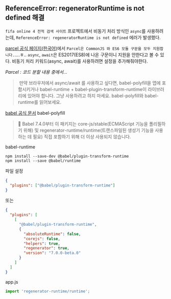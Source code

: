 ## ReferenceError: regeneratorRuntime is not defined 해결

`fifa online 4 전적 검색 사이트` 프로젝트에서 비동기 처리 방식인 `async`를 사용하려는데, `ReferenceError: regeneratorRuntime is not defined` 에러가 발생했다.

[parcel 공식 페이지(한국어)](https://ko.parceljs.org/assets.html)에서 `Parcel은 CommonJS 와 ES6 모듈 구문을 모두 지원합니다.`....ㅎ..
`async`, `await`은 ES2017(ES8)에 나온 구문이니 지원을 안한다고 볼 수 있다.  비동기 처리 키워드(async, await)를 사용하려면 설정을 추가해줘야한다.

*Parcel : 코드 분할 내용 중에서...*
>  만약 브라우저에서 async/await 를 사용하고 싶다면, babel-polyfill을 앱에 포함시키거나 babel-runtime + babel-plugin-transform-runtime이 라이브러리에 있어야 합니다. 그냥 사용하려고 하지 마세요. babel-polyfill와 babel-runtime를 읽어보세요.

[babel 공식 문서](https://babeljs.io/docs/en/babel-plugin-transform-runtime)
babel-polyfill 
> 🚨 Babel 7.4.0부터 이 패키지는 core-js/stable(ECMAScript 기능을 폴리필하기 위해) 및 regenerator-runtime/runtime(트랜스파일된 생성기 기능을 사용하는 데 필요) 직접 포함하기 위해 더 이상 사용되지 않습니다.

babel-runtime
```shell
npm install --save-dev @babel/plugin-transform-runtime
npm install --save @babel/runtime
```
파일 설정
```JSON
{
  "plugins": ["@babel/plugin-transform-runtime"]
}
```
또는
```JSON
{
  "plugins": [
    [
      "@babel/plugin-transform-runtime",
      {
        "absoluteRuntime": false,
        "corejs": false,
        "helpers": true,
        "regenerator": true,
        "version": "7.0.0-beta.0"
      }
    ]
  ]
}
```

app.js
```javascript
import 'regenerator-runtime/runtime';
```



